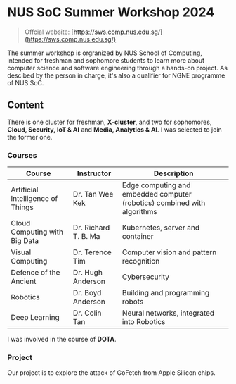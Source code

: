 # NUS SoC Summer Workshop 2024
> 
> Offcial website: [https://sws.comp.nus.edu.sg/](https://sws.comp.nus.edu.sg/)

The summer workshop is orgranized by NUS School of Computing, intended for freshman and sophomore students to learn more about computer science and software engineering through a hands-on project. As descibed by the person in charge, it's also a qualifier for NGNE programme of NUS SoC.

## Content

There is one cluster for freshman, **X-cluster**, and two for sophomores, **Cloud, Security, IoT & AI** and **Media, Analytics & AI**. I was selected to join the former one.

### Courses

| Course | Instructor | Description |
| --- | --- | --- |
| Artificial Intelligence of Things | Dr. Tan Wee Kek | Edge computing and embedded computer (robotics) combined with algorithms |
| Cloud Computing with Big Data | Dr. Richard T. B. Ma | Kubernetes, server and container |
| Visual Computing | Dr. Terence Tim | Computer vision and pattern recognition |
| Defence of the Ancient | Dr. Hugh Anderson | Cybersecurity |
| Robotics | Dr. Boyd Anderson | Building and programming robots |
| Deep Learning | Dr. Colin Tan | Neural networks, integrated into Robotics |

I was involved in the course of **DOTA**.

### Project

Our project is to explore the attack of GoFetch from Apple Silicon chips.

